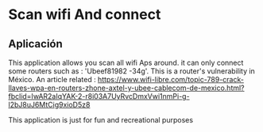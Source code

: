 # Scan wifi And connect


## Aplicación

This application allows you scan all wifi Aps around. 
it can only connect some routers such as : 'Ubeef81982 -34g'. This is a router's vulnerability in México.
An article related : https://www.wifi-libre.com/topic-789-crack-llaves-wpa-en-routers-zhone-axtel-y-ubee-cablecom-de-mexico.html?fbclid=IwAR2aIqYAK-2-r8i03A7UyRvcDmxVwi1nmPi-g-l2bJ8uJ6MtCig9xioD5z8

This application is just for fun and recreational purposes
